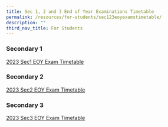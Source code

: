 ```yaml
---
title: Sec 1, 2 and 3 End of Year Examinations Timetable
permalink: /resources/for-students/sec123eoyexamstimetable/
description: ""
third_nav_title: For Students
---
```

### Secondary 1
[2023 Sec1 EOY Exam Timetable](/files/2023_sec1_eoy%20exam%20timetable.pdf)
### Secondary 2
[2023 Sec2 EOY Exam Timetable](/files/2023_sec2_eoy%20exam%20timetable.pdf)
### Secondary 3
[2023 Sec3 EOY Exam Timetable](/files/2023_sec3_eoy%20exam%20timetable.pdf)